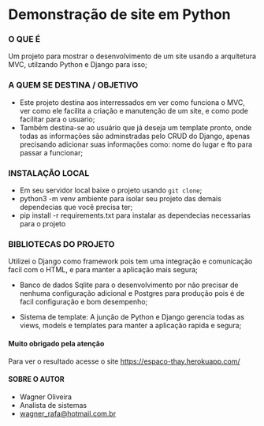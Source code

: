 # Demonstração de site em Python

### O QUE É
Um projeto para mostrar o desenvolvimento de um site usando a arquitetura MVC, utilzando Python e Django para isso;

### A QUEM SE DESTINA / OBJETIVO
* Este projeto destina aos interressados em ver como funciona o MVC, ver como ele facilita a criação e manutenção de um site, e como pode facilitar para o usuario;
* Também destina-se ao usuário que já deseja um template pronto, onde todas as informações são adminstradas pelo CRUD do Django, apenas precisando adicionar suas informações como: nome do lugar e fto para passar a funcionar;

### INSTALAÇÃO LOCAL
* Em seu servidor local baixe o projeto usando `git clone`;
* python3 -m venv ambiente para isolar seu projeto das demais dependecias que vocẽ precisa ter;
* pip install -r requirements.txt para instalar as dependecias necessarias para o projeto

### BIBLIOTECAS DO PROJETO
Utilizei o Django como framework pois tem uma integração e comunicação facil com o HTML, e para manter a aplicação mais segura;

* Banco de dados Sqlite para o desenvolvimento por não precisar de nenhuma configuração adicional e Postgres para produção pois é de facil configuração e bom desempenho;

* Sistema de template: A junção de Python e Django gerencia todas as views, models e templates para manter a aplicação rapida e segura;


#### Muito obrigado pela atenção
Para ver o resultado acesse o site https://espaco-thay.herokuapp.com/

#### SOBRE O AUTOR
* Wagner Oliveira
* Analista de sistemas
* wagner_rafa@hotmail.com.br
